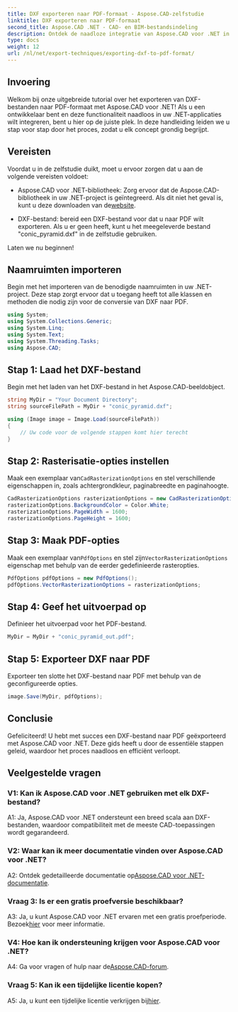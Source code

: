 ```yaml
---
title: DXF exporteren naar PDF-formaat - Aspose.CAD-zelfstudie
linktitle: DXF exporteren naar PDF-formaat
second_title: Aspose.CAD .NET - CAD- en BIM-bestandsindeling
description: Ontdek de naadloze integratie van Aspose.CAD voor .NET in deze stapsgewijze handleiding om DXF-bestanden moeiteloos naar PDF te exporteren.
type: docs
weight: 12
url: /nl/net/export-techniques/exporting-dxf-to-pdf-format/
---
```

## Invoering

Welkom bij onze uitgebreide tutorial over het exporteren van DXF-bestanden naar PDF-formaat met Aspose.CAD voor .NET! Als u een ontwikkelaar bent en deze functionaliteit naadloos in uw .NET-applicaties wilt integreren, bent u hier op de juiste plek. In deze handleiding leiden we u stap voor stap door het proces, zodat u elk concept grondig begrijpt.

## Vereisten

Voordat u in de zelfstudie duikt, moet u ervoor zorgen dat u aan de volgende vereisten voldoet:

-  Aspose.CAD voor .NET-bibliotheek: Zorg ervoor dat de Aspose.CAD-bibliotheek in uw .NET-project is geïntegreerd. Als dit niet het geval is, kunt u deze downloaden van de[website](https://releases.aspose.com/cad/net/).

- DXF-bestand: bereid een DXF-bestand voor dat u naar PDF wilt exporteren. Als u er geen heeft, kunt u het meegeleverde bestand "conic_pyramid.dxf" in de zelfstudie gebruiken.

Laten we nu beginnen!

## Naamruimten importeren

Begin met het importeren van de benodigde naamruimten in uw .NET-project. Deze stap zorgt ervoor dat u toegang heeft tot alle klassen en methoden die nodig zijn voor de conversie van DXF naar PDF.

```csharp
using System;
using System.Collections.Generic;
using System.Linq;
using System.Text;
using System.Threading.Tasks;
using Aspose.CAD;
```

## Stap 1: Laad het DXF-bestand

Begin met het laden van het DXF-bestand in het Aspose.CAD-beeldobject.

```csharp
string MyDir = "Your Document Directory";
string sourceFilePath = MyDir + "conic_pyramid.dxf";

using (Image image = Image.Load(sourceFilePath))
{
    // Uw code voor de volgende stappen komt hier terecht
}
```

## Stap 2: Rasterisatie-opties instellen

 Maak een exemplaar van`CadRasterizationOptions` en stel verschillende eigenschappen in, zoals achtergrondkleur, paginabreedte en paginahoogte.

```csharp
CadRasterizationOptions rasterizationOptions = new CadRasterizationOptions();
rasterizationOptions.BackgroundColor = Color.White;
rasterizationOptions.PageWidth = 1600;
rasterizationOptions.PageHeight = 1600;
```

## Stap 3: Maak PDF-opties

 Maak een exemplaar van`PdfOptions` en stel zijn`VectorRasterizationOptions` eigenschap met behulp van de eerder gedefinieerde rasteropties.

```csharp
PdfOptions pdfOptions = new PdfOptions();
pdfOptions.VectorRasterizationOptions = rasterizationOptions;
```

## Stap 4: Geef het uitvoerpad op

Definieer het uitvoerpad voor het PDF-bestand.

```csharp
MyDir = MyDir + "conic_pyramid_out.pdf";
```

## Stap 5: Exporteer DXF naar PDF

Exporteer ten slotte het DXF-bestand naar PDF met behulp van de geconfigureerde opties.

```csharp
image.Save(MyDir, pdfOptions);
```

## Conclusie

Gefeliciteerd! U hebt met succes een DXF-bestand naar PDF geëxporteerd met Aspose.CAD voor .NET. Deze gids heeft u door de essentiële stappen geleid, waardoor het proces naadloos en efficiënt verloopt.

## Veelgestelde vragen

### V1: Kan ik Aspose.CAD voor .NET gebruiken met elk DXF-bestand?

A1: Ja, Aspose.CAD voor .NET ondersteunt een breed scala aan DXF-bestanden, waardoor compatibiliteit met de meeste CAD-toepassingen wordt gegarandeerd.

### V2: Waar kan ik meer documentatie vinden over Aspose.CAD voor .NET?

 A2: Ontdek gedetailleerde documentatie op[Aspose.CAD voor .NET-documentatie](https://reference.aspose.com/cad/net/).

### Vraag 3: Is er een gratis proefversie beschikbaar?

 A3: Ja, u kunt Aspose.CAD voor .NET ervaren met een gratis proefperiode. Bezoek[hier](https://releases.aspose.com/) voor meer informatie.

### V4: Hoe kan ik ondersteuning krijgen voor Aspose.CAD voor .NET?

A4: Ga voor vragen of hulp naar de[Aspose.CAD-forum](https://forum.aspose.com/c/cad/19).

### Vraag 5: Kan ik een tijdelijke licentie kopen?

 A5: Ja, u kunt een tijdelijke licentie verkrijgen bij[hier](https://purchase.aspose.com/temporary-license/).